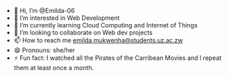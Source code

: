 - 👋 Hi, I’m @Emilda-06
- 👀 I’m interested in Web Development
- 🌱 I’m currently learning Cloud Computing and Internet of Things
- 💞️ I’m looking to collaborate on Web dev projects
- 📫 How to reach me emilda.mukwenha@students.uz.ac.zw
- 😄 Pronouns: she/her
- ⚡ Fun fact: I watched all the Pirates of the Carribean Movies and l repeat them at least once a month.

<!---
Emilda-06/Emilda-06 is a ✨ special ✨ repository because its `README.md` (this file) appears on your GitHub profile.
You can click the Preview link to take a look at your changes.
--->
